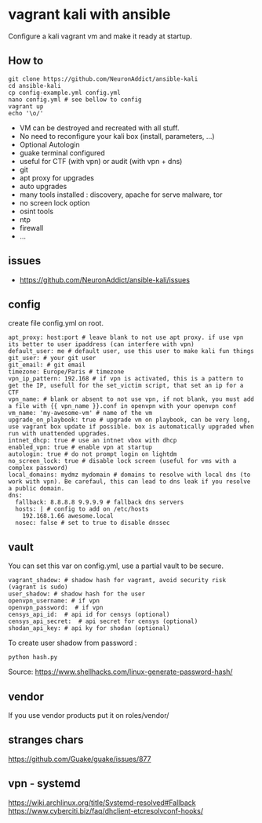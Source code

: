 # vagrant kali with ansible

Configure a kali vagrant vm and make it ready at startup.

## How to

```
git clone https://github.com/NeuronAddict/ansible-kali
cd ansible-kali
cp config-example.yml config.yml
nano config.yml # see bellow to config
vagrant up
echo '\o/'
```

- VM can be destroyed and recreated with all stuff.
- No need to reconfigure your kali box (install, parameters, ...)
- Optional Autologin
- guake terminal configured
- useful for CTF (with vpn) or audit (with vpn + dns)
- git
- apt proxy for upgrades 
- auto upgrades
- many tools installed : discovery, apache for serve malware, tor
- no screen lock option
- osint tools
- ntp
- firewall
- ...

## issues

- https://github.com/NeuronAddict/ansible-kali/issues


## config

create file config.yml on root.

```
apt_proxy: host:port # leave blank to not use apt proxy. if use vpn its better to user ipaddress (can interfere with vpn)
default_user: me # default user, use this user to make kali fun things
git_user: # your git user
git_email: # git email
timezone: Europe/Paris # timezone
vpn_ip_pattern: 192.168 # if vpn is activated, this is a pattern to get the IP, usefull for the set_victim script, that set an ip for a CTF
vpn_name: # blank or absent to not use vpn, if not blank, you must add a file with {{ vpn_name }}.conf in openvpn with your openvpn conf
vm_name: 'my-awesome-vm' # name of the vm
upgrade_on_playbook: true # upgrade vm on playbook, can be very long, use vagrant box update if possible. box is automatically upgraded when run with unattended upgrades.
intnet_dhcp: true # use an intnet vbox with dhcp
enabled_vpn: true # enable vpn at startup
autologin: true # do not prompt login on lightdm
no_screen_lock: true # disable lock screen (useful for vms with a complex password)
local_domains: mydmz mydomain # domains to resolve with local dns (to work with vpn). Be carefaul, this can lead to dns leak if you resolve a public domain.
dns:
  fallback: 8.8.8.8 9.9.9.9 # fallback dns servers
  hosts: | # config to add on /etc/hosts
    192.168.1.66 awesome.local
  nosec: false # set to true to disable dnssec
```

## vault

You can set this var on config.yml, use a partial vault to be secure.
```
vagrant_shadow: # shadow hash for vagrant, avoid security risk (vagrant is sudo)
user_shadow: # shadow hash for the user
openvpn_username: # if vpn
openvpn_password:  # if vpn
censys_api_id:  # api id for censys (optional)
censys_api_secret:  # api secret for censys (optional)
shodan_api_key: # api ky for shodan (optional)
```

To create user shadow from password :

```
python hash.py
```

Source: https://www.shellhacks.com/linux-generate-password-hash/

## vendor

If you use vendor products put it on roles/vendor/

## stranges chars

https://github.com/Guake/guake/issues/877

## vpn - systemd
https://wiki.archlinux.org/title/Systemd-resolved#Fallback
https://www.cyberciti.biz/faq/dhclient-etcresolvconf-hooks/

